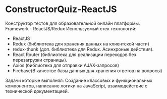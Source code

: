# ConstructorQuiz-ReactJS
Конструктор тестов для образовательной онлайн платформы. Framework - ReactJS/Redux
Используемый стек технологий:
- ReactJS
- Redux (библиотека для хранения данных на клиентской части)
- redux-thunk (доп. библиотека для Redux. Асинхроные действия).
- React Router (библиотека для реализации переходов без перезагрузки страницы).
- Axios (библиотека для отправки AJAX-запросов)
- Firebase(В качестве базы данных для хранения ответов на вопросы)

Задачи которые выполнял: Создание классовых и функциональных компонентов, написание логики на JavaScript, взаимодействие с технической документацией.
